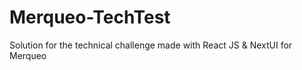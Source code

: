# Merqueo-TechTest
Solution for the technical challenge made with React JS &amp; NextUI for Merqueo
